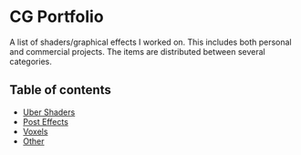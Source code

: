 # CG Portfolio

A list of shaders/graphical effects I worked on. This includes both personal and commercial projects. The items are distributed between several categories.

## Table of contents

- [Uber Shaders](./UberShaders)
- [Post Effects](./PostEffects)
- [Voxels](./Voxels)
- [Other](./Other)
